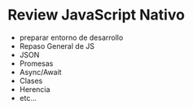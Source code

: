 # Review JavaScript Nativo

- preparar entorno de desarrollo
- Repaso General de JS
- JSON
- Promesas
- Async/Await
- Clases
- Herencia
- etc...